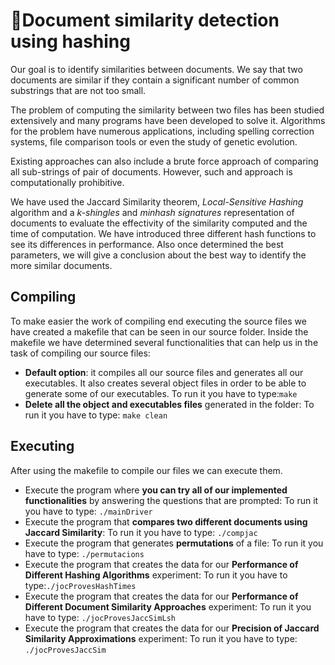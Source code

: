 # :page_with_curl:Document similarity detection using hashing

Our goal is to identify similarities between documents. We say that two documents are similar if they contain a significant number of common substrings that are not too small. 

The problem of computing the similarity between two files has been studied extensively and many programs have been developed to solve it. Algorithms for the problem have numerous applications, including spelling correction systems, file comparison tools or even the study of genetic evolution.

 Existing approaches can also include a brute force approach of comparing all sub-strings of pair of documents. However, such and approach is computationally prohibitive. 

We have used the Jaccard Similarity theorem,  *Local-Sensitive Hashing* algorithm and a *k-shingles* and *minhash signatures* representation of documents to evaluate the effectivity of the similarity computed and the time of computation. We have introduced three different hash functions to see its differences in performance.  Also once determined the best parameters, we will give a conclusion about the best way to identify the more similar documents. 


## Compiling

   To make easier the work of compiling end executing the source files we have created a makefile that can be seen in our source folder. Inside the makefile we have determined several functionalities that can help us in the task of compiling our source files:

- **Default option**: it compiles all our source files and generates all our executables. It also creates several object files in order to be able to generate some of our executables. 
  To run it you have to type:``` make ```
- **Delete all the object and executables files** generated in the folder:
  To run it you have to type: ```make clean```

## Executing

After using the makefile to compile our files we can execute them.

- Execute the program where **you can try all of our implemented functionalities** by answering the questions that are prompted:
  To run it you have to type: ```./mainDriver```
- Execute the program that **compares two different documents using Jaccard Similarity**:
  To run it you have to type: ```./compjac```
- Execute the program that generates **permutations** of a file:
  To run it you have to type: ```./permutacions```
- Execute the program that creates the data for our **Performance of Different Hashing Algorithms** experiment:
  To run it you have to type:```./jocProvesHashTimes```
- Execute the program that creates the data for our **Performance of Different Document Similarity Approaches** experiment:
  To run it you have to type: ```./jocProvesJaccSimLsh```
- Execute the program that creates the data for our **Precision of Jaccard Similarity Approximations** experiment:
  To run it you have to type: ```./jocProvesJaccSim```
